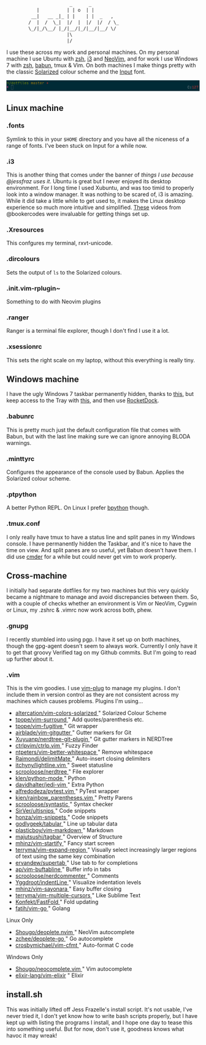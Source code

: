 ```
                       _      _
           |          | | o  | |
         __|   __ _|_ | |    | |  _   ,
        /  |  /  \_|  |/  |  |/  |/  / \_
        \_/|_/\__/ |_/|__/|_/|__/|__/ \/
                      |\
                      |/
```

I use these across my work and personal machines. On my personal machine I use
Ubuntu with [zsh](http://ohmyz.sh/), [i3](http://i3wm.org/) and [NeoVim](https://neovim.io/), and for
work I use Windows 7 with [zsh](http://ohmyz.sh/), [babun](https://babun.github.io/), tmux & Vim.
On both machines I make things pretty with the classic [Solarized](http://ethanschoonover.com/solarized) colour scheme
and the [Input](http://input.fontbureau.com/) font.

![Prompt](images/prompt.png "Prompt")

## Linux machine

### .fonts

Symlink to this in your `$HOME` directory and you have all the niceness of a
range of fonts. I've been stuck on Input for a while now.

### .i3

This is another thing that comes under the banner of *things I use because
@jessfraz uses it*. Ubuntu is great but I never enjoyed its desktop
environment. For I long time I used Xubuntu, and was too timid to properly look
into a window manager. It was nothing to be scared of, i3 is amazing. While
it did take a little while to get used to, it makes the Linux desktop experience
so much more intuitive and simplified. [These](https://www.youtube.com/watch?v=j1I63wGcvU4&list=PL5ze0DjYv5DbCv9vNEzFmP6sU7ZmkGzcf)
videos from @bookercodes were invaluable for getting things set up.

### .Xresources

This confgures my terminal, rxvt-unicode.

### .dircolours

Sets the output of `ls` to the Solarized colours.

### .init.vim-rplugin~

Something to do with Neovim plugins

### .ranger

Ranger is a terminal file explorer, though I don't find I use it a lot.

### .xsessionrc

This sets the right scale on my laptop, without this everything is really tiny.


## Windows machine

I have the ugly Windows 7 taskbar permanently hidden, thanks to
[this](http://rocketdock.com/addon/misc/3425), but keep access to the Tray with
[this](http://rocketdock.com/addon/docklets/35659), and then use
[RocketDock](http://rocketdock.com).

### .babunrc

This is pretty much just the default configuration file that comes with Babun,
but with the last line making sure we can ignore annoying BLODA warnings.

### .minttyrc

Configures the appearance of the console used by Babun. Applies the Solarized
colour scheme.

### .ptpython

A better Python REPL. On Linux I prefer [bpython](http://bpython-interpreter.org/) though.

### .tmux.conf

I only really have tmux to have a status line and split panes in my Windows
console. I have permanently hidden the Taskbar, and it's nice to have the time
on view. And split panes are so useful, yet Babun doesn't have them. I did use [cmder](http://cmder.net/)
for a while but could never get vim to work properly.


## Cross-machine

I initially had separate dotfiles for my two machines but this very quickly
became a nightmare to manage and avoid discrepancies between them. So, with a
couple of checks whether an environment is Vim or NeoVim, Cygwin or Linux, my
.zshrc & .vimrc now work across both, phew.

### .gnupg

I recently stumbled into using pgp. I have it set up on both machines, though
the gpg-agent doesn't seem to always work. Currently I only have it to get that
groovy Verified tag on my Github commits. But I'm going to read up further about
it.

### .vim

This is the vim goodies. I use [vim-plug](https://github.com/junegunn/vim-plug)
to manage my plugins. I don't include them in version control as they are not
consistent across my machines which causes problems.
Plugins I'm using...


- [ altercation/vim-colors-solarized ](https://github.com/altercation/vim-colors-solarized) " Solarized Colour Scheme
- [ tpope/vim-surround ](https://github.com/tpope/vim-surround)                " Add quotes/parenthesis etc.
- [ tpope/vim-fugitive ](https://github.com/tpope/vim-fugitive)                " Git wrapper
- [ airblade/vim-gitgutter ](https://github.com/airblade/vim-gitgutter)            " Gutter markers for Git
- [ Xuyuanp/nerdtree-git-plugin ](https://github.com/Xuyuanp/nerdtree-git-plugin)       " Git gutter markers in NERDTree
- [ ctrlpvim/ctrlp.vim ](https://github.com/ctrlpvim/ctrlp.vim)                " Fuzzy Finder
- [ ntpeters/vim-better-whitespace ](https://github.com/ntpeters/vim-better-whitespace)    " Remove whitespace
- [ Raimondi/delimitMate ](https://github.com/Raimondi/delimitMate)              " Auto-insert closing delimiters
- [ itchyny/lightline.vim ](https://github.com/itchyny/lightline.vim)             " Sweet statusline
- [ scrooloose/nerdtree ](https://github.com/scrooloose/nerdtree)               " File explorer
- [ klen/python-mode ](https://github.com/klen/python-mode)                  " Python
- [ davidhalter/jedi-vim ](https://github.com/davidhalter/jedi-vim)              " Extra Python
- [ alfredodeza/pytest.vim ](https://github.com/alfredodeza/pytest.vim)            " PyTest wrapper
- [ kien/rainbow_parentheses.vim ](https://github.com/kien/rainbow_parentheses.vim)      " Pretty Parens
- [ scrooloose/syntastic ](https://github.com/scrooloose/syntastic)              " Syntax checker
- [ SirVer/ultisnips ](https://github.com/sirver/UltiSnips)                  " Code snippets
- [ honza/vim-snippets ](https://github.com/honza/vim-snippets)                " Code snippets
- [ godlygeek/tabular ](https://github.com/godlygeek/tabular)                 " Line up tabular data
- [ plasticboy/vim-markdown ](https://github.com/godlygeek/tabular)           " Markdown
- [ majutsushi/tagbar ](https://github.com/majutsushi/tagbar)                 " Overview of Structure
- [ mhinz/vim-startify ](https://github.com/mhinz/vim-startify)                " Fancy start screen
- [ terryma/vim-expand-region ](https://github.com/terryma/vim-expand-region)         " Visually select increasingly larger regions of text using the same key combination
- [ ervandew/supertab ](https://github.com/ervandew/supertab)                 " Use tab to for completions
- [ ap/vim-buftabline ](https://github.com/ap/vim-buftabline)                 " Buffer info in tabs
- [ scrooloose/nerdcommenter ](https://github.com/scrooloose/nerdcommenter)          " Comments
- [ Yggdroot/indentLine ](https://github.com/Yggdroot/indentLine)               " Visualize indentation levels
- [ mhinz/vim-sayonara ](https://github.com/mhinz/vim-sayonara)                " Easy buffer closing
- [ terryma/vim-multiple-cursors ](https://github.com/terryma/vim-multiple-cursors)      " Like Sublime Text
- [ Konfekt/FastFold ](https://github.com/Konfekt/FastFold)                  " Fold updating
- [ fatih/vim-go ](https://github.com/fatih/vim-go)                      " Golang

Linux Only
- [ Shougo/deoplete.nvim ](https://github.com/Shougo/deoplete.nvim)              " NeoVim autocomplete
- [ zchee/deoplete-go ](https://github.com/zchee/deoplete-go)                 " Go autocomplete
- [ crosbymichael/vim-cfmt ](https://github.com/crosbymichael/vim-cfmt)            " Auto-format C code

Windows Only
- [ Shougo/neocomplete.vim ](https://github.com/Shougo/neocomplete.vim)            " Vim autocomplete
- [elixir-lang/vim-elixir](https://github.com/elixir-lang/vim-elixir)            " Elixir

## install.sh

This was initially lifted off Jess Frazelle's install script. It's not usable,
I've never tried it, I don't yet know how to write bash scripts properly, but I
have kept up with listing the programs I install, and I hope one day to tease
this into something useful. But for now, don't use it, goodness knows what havoc
it may wreak!
